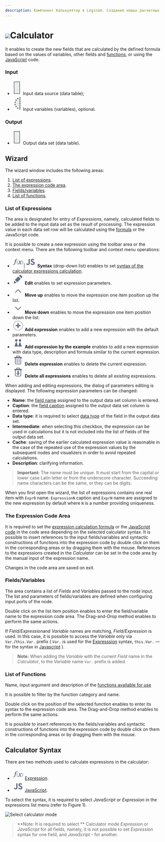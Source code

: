 ```yaml
---
description: Компонент Калькулятор в Loginom. Создание новых расчетных полей с использованием функций или JavaScript кода. Мастер настройки.
---
```

# ![ ](./../../../images/icons/components/calc-data_default.svg)Calculator

It enables to create the new fields that are calculated by the defined formula based on the values of variables, other fields and [functions](./../../func/calc-func/README.md), or using the [JavaScript](./javascript.md) code.

### Input

* ![ ](./../../../images/icons/app/node/ports/outputs/table_inactive.svg) Input data source (data table);
* ![ ](./../../../images/icons/app/node/ports/inputs-optional/variable_inactive.svg) Input variables (variables), optional.

### Output

* ![ ](./../../../images/icons/app/node/ports/outputs/table_inactive.svg) Output data set (data table).

## Wizard

The wizard window includes the following areas:

1. [List of expressions](#spisok-vyrazheniy).
2. [The expression code area](#oblast-koda-vyrazheniya).
3. [Fields/variables](#polyaperemennye).
4. [List of functions](#spisok-funktsiy).

### List of Expressions

The area is designated for entry of *Expressions*, namely, calculated fields to be added to the input data set as the result of processing. The expression value in each data set row will be calculated using the [formula](./expression.md) or the JavaScript code.

It is possible to create a new expression using the toolbar area or the context menu. There are the following toolbar and context menu operations:

* ![ ](./../../../images/icons/components/calcdata/expression_default.svg)|![](./../../../images/icons/components/calcdata/javascript_default.svg) **Syntax** (drop-down list) enables to set [syntax of the calculator expressions calculation](#sintaksis-kalkulyatora).
* ![ ](./../../../images/icons/common/toolbar-controls/edit_default.svg) **Edit** enables to set expression parameters.
* ![ ](./../../../images/icons/common/toolbar-controls/up_default.svg) **Move up** enables to move the expression one item position up the list.
* ![ ](./../../../images/icons/common/toolbar-controls/down_default.svg) **Move down** enables to move the expression one item position down the list.
* ![ ](./../../../images/icons/common/toolbar-controls/plus_default.svg) **Add expression** enables to add a new expression with the default parameters.
* ![ ](./../../../images/icons/common/toolbar-controls/clone_default.svg) **Add expression by the example** enables to add a new expression with data type, description and formula similar to the current expression.
* ![ ](./../../../images/icons/common/toolbar-controls/delete_default.svg) **Delete expression** enables to delete the current expression.
* ![ ](./../../../images/icons/common/toolbar-controls/delete-all_default.svg) **Delete all expressions** enables to delete all existing expressions.

When adding and editing expressions, the dialog of parameters editing is displayed. The following expression parameters can be changed:

* **Name**: the [field name](./../../../data/datasetfieldfeatures.md) assigned to the output data set column is entered.
* **Caption**: the [field caption](./../../../data/datasetfieldfeatures.md) assigned to the output data set column is entered.
* **Data type**: it is required to select [data type](./../../../data/datatype.md) of the field in the output data set.
* **Intermediate**: when selecting this checkbox, the expression can be used in calculations but it is not included into the list of fields of the output data set.
* **Cache**: saving of the earlier calculated expression value is reasonable in the case of the repeated use of the expression values by the subsequent nodes and visualizers in order to avoid repeated calculations.
* **Description**: clarifying information.

> **Important:** The name must be unique. It must start from the capital or lower case Latin letter or from the underscore character. Succeeding name characters can be the same, or they can be digits.

When you first open the wizard, the list of expressions contains one real item with `Expr0` name. `ExpressionN` caption and `ExprN` name are assigned to the new expression by default where `N` is a number providing uniqueness.

### The Expression Code Area

It is required to set the [expression calculation formula](./expression.md) or the [JavaScript code](./javascript.md) in the code area depending on the selected calculator syntax. It is possible to insert references to the input fields/variables and syntactic constructions of functions into the expression code by double click on them in the corresponding areas or by dragging them with the mouse. References to the expressions created in the *Calculator* can be set in the code area by the manual input of the expression name.

Changes in the code area are saved on exit.

### Fields/Variables

The area contains a list of *Fields* and *Variables* passed to the node input. The list and parameters of fields/variables are defined when configuring input ports of the node.

Double click on the list item position enables to enter the field/variable name to the expression code area. The Drag-and-Drop method enables to perform the same actions.

If *Field/Expression*and *Variable* names are matching, *Field/Expression* is used. In this case, it is possible to access the *Variable* only via `Var.`/`this.Var.` prefix ( `Var.` is used for the [Expresssion](./expression.md) syntax, `this.Var.` — for the syntax in [Javascript](./javascript.md) ).

> **Note:** When adding the *Variable* with the current *Field* name in the *Calculator*, to the *Variable* name `Var.` prefix is added.

### List of Functions

Name, input argument and description of the [functions available for use](./../../func/calc-func/README.md)

It is possible to filter by the function category and name.

Double click on the position of the selected function enables to enter its syntax to the expression code area. The Drag-and-Drop method enables to perform the same actions.

It is possible to insert references to the fields/variables and syntactic constructions of functions into the expression code by double click on them in the corresponding areas or by dragging them with the mouse.

## Calculator Syntax

There are two methods used to calculate expressions in the calculator:

* ![ ](./../../../images/icons/components/calcdata/expression_default.svg) [Expression](./expression.md).
* ![ ](./../../../images/icons/components/calcdata/javascript_default.svg) [JavaScript](./javascript.md).

To select the syntax, it is required to select *JavaScript* or *Expression* in the expressions list menu (refer to Figure 1).

![Select calculator mode](./readme-1.png)

> **Note: It is required to select ** Calculator mode *Expression* or *JavaScript* for all fields, namely, it is not possible to set *Expression* syntax for one field, and *JavaScript* - for another.
